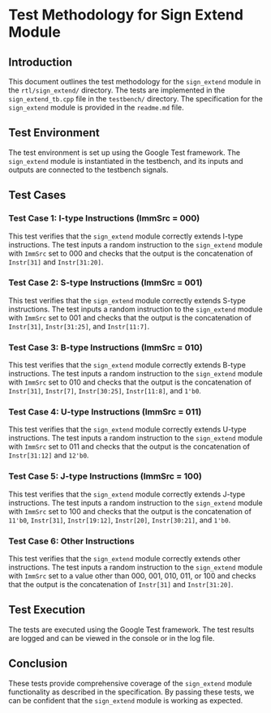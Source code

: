 # Test Methodology for Sign Extend Module

## Introduction
This document outlines the test methodology for the `sign_extend` module in the `rtl/sign_extend/` directory. The tests are implemented in the `sign_extend_tb.cpp` file in the `testbench/` directory. The specification for the `sign_extend` module is provided in the `readme.md` file.

## Test Environment
The test environment is set up using the Google Test framework. The `sign_extend` module is instantiated in the testbench, and its inputs and outputs are connected to the testbench signals.

## Test Cases

### Test Case 1: I-type Instructions (ImmSrc = 000)
This test verifies that the `sign_extend` module correctly extends I-type instructions. The test inputs a random instruction to the `sign_extend` module with `ImmSrc` set to 000 and checks that the output is the concatenation of `Instr[31]` and `Instr[31:20]`.

### Test Case 2: S-type Instructions (ImmSrc = 001)
This test verifies that the `sign_extend` module correctly extends S-type instructions. The test inputs a random instruction to the `sign_extend` module with `ImmSrc` set to 001 and checks that the output is the concatenation of `Instr[31]`, `Instr[31:25]`, and `Instr[11:7]`.

### Test Case 3: B-type Instructions (ImmSrc = 010)
This test verifies that the `sign_extend` module correctly extends B-type instructions. The test inputs a random instruction to the `sign_extend` module with `ImmSrc` set to 010 and checks that the output is the concatenation of `Instr[31]`, `Instr[7]`, `Instr[30:25]`, `Instr[11:8]`, and `1'b0`.

### Test Case 4: U-type Instructions (ImmSrc = 011)
This test verifies that the `sign_extend` module correctly extends U-type instructions. The test inputs a random instruction to the `sign_extend` module with `ImmSrc` set to 011 and checks that the output is the concatenation of `Instr[31:12]` and `12'b0`.

### Test Case 5: J-type Instructions (ImmSrc = 100)
This test verifies that the `sign_extend` module correctly extends J-type instructions. The test inputs a random instruction to the `sign_extend` module with `ImmSrc` set to 100 and checks that the output is the concatenation of `11'b0`, `Instr[31]`, `Instr[19:12]`, `Instr[20]`, `Instr[30:21]`, and `1'b0`.

### Test Case 6: Other Instructions
This test verifies that the `sign_extend` module correctly extends other instructions. The test inputs a random instruction to the `sign_extend` module with `ImmSrc` set to a value other than 000, 001, 010, 011, or 100 and checks that the output is the concatenation of `Instr[31]` and `Instr[31:20]`.

## Test Execution
The tests are executed using the Google Test framework. The test results are logged and can be viewed in the console or in the log file.

## Conclusion
These tests provide comprehensive coverage of the `sign_extend` module functionality as described in the specification. By passing these tests, we can be confident that the `sign_extend` module is working as expected.
